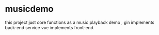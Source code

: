 # musicdemo
this project just core functions as a music playback demo , gin  implements back-end service vue implements front-end.
